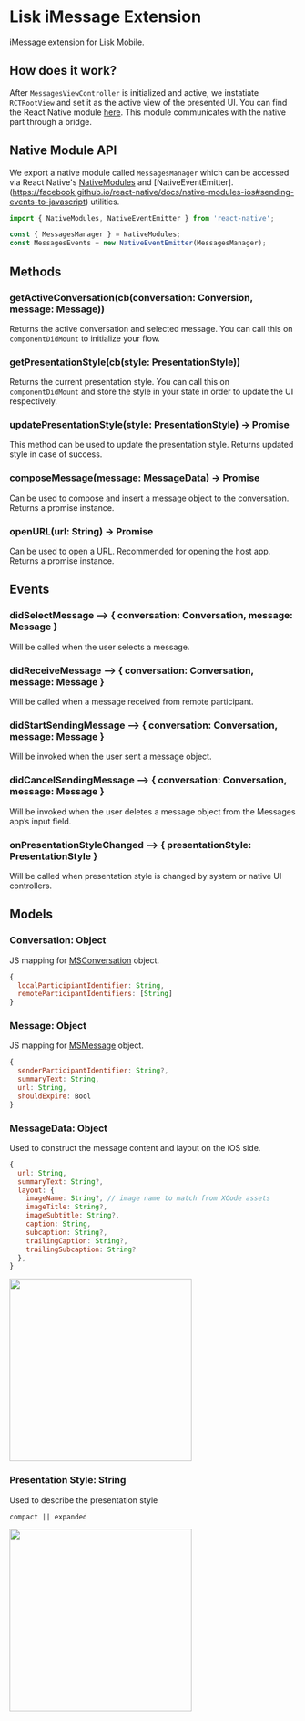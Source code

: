 # Lisk iMessage Extension

iMessage extension for Lisk Mobile.

## How does it work?
After `MessagesViewController` is initialized and active, we instatiate `RCTRootView` and set it as the active view of the presented UI. You can find the React Native module [here]('../../index.messages.js'). This module communicates with the native part through a bridge.

## Native Module API
We export a native module called `MessagesManager` which can be accessed via React Native's [NativeModules](https://facebook.github.io/react-native/docs/native-modules-ios) and [NativeEventEmitter].(https://facebook.github.io/react-native/docs/native-modules-ios#sending-events-to-javascript) utilities.

```jsx
import { NativeModules, NativeEventEmitter } from 'react-native';

const { MessagesManager } = NativeModules;
const MessagesEvents = new NativeEventEmitter(MessagesManager);
```

## Methods
### getActiveConversation(cb(conversation: Conversion, message: Message))
Returns the active conversation and selected message. You can call this on `componentDidMount` to initialize your flow.

### getPresentationStyle(cb(style: PresentationStyle))
Returns the current presentation style. You can call this on `componentDidMount` and store the style in your state in order to update the UI respectively.

### updatePresentationStyle(style: PresentationStyle) -> Promise
This method can be used to update the presentation style. Returns updated style in case of success.

### composeMessage(message: MessageData) -> Promise
Can be used to compose and insert a message object to the conversation. Returns a promise instance.

### openURL(url: String) -> Promise
Can be used to open a URL. Recommended for opening the host app. Returns a promise instance.

## Events
### didSelectMessage --> { conversation: Conversation, message: Message }
Will be called when the user selects a message.

### didReceiveMessage --> { conversation: Conversation, message: Message }
Will be called when a message received from remote participant.

### didStartSendingMessage --> { conversation: Conversation, message: Message }
Will be invoked when the user sent a message object.

### didCancelSendingMessage --> { conversation: Conversation, message: Message }
Will be invoked when the user deletes a message object from the Messages app’s input field.

### onPresentationStyleChanged --> { presentationStyle: PresentationStyle }
Will be called when presentation style is changed by system or native UI controllers.

## Models
### Conversation: Object
JS mapping for [MSConversation](https://developer.apple.com/documentation/messages/msconversation) object.

```js
{
  localParticipiantIdentifier: String,
  remoteParticipantIdentifiers: [String]
}
```

### Message: Object
JS mapping for [MSMessage](https://developer.apple.com/documentation/messages/msmessage) object.

```js
{
  senderParticipantIdentifier: String?,
  summaryText: String,
  url: String,
  shouldExpire: Bool
}
```

### MessageData: Object
Used to construct the message content and layout on the iOS side.

```js
{
  url: String,
  summaryText: String?,
  layout: {
    imageName: String?, // image name to match from XCode assets
    imageTitle: String?,
    imageSubtitle: String?,
    caption: String,
    subcaption: String?,
    trailingCaption: String?,
    trailingSubcaption: String?
  },
}
```

<img src="https://docs-assets.developer.apple.com/published/af521ba258/MSMessageTemplateLayout_2x_93d9e9b7-b99c-4def-a8e1-2df50a710a52.png" width="320" />

### Presentation Style: String
Used to describe the presentation style

```
compact || expanded
```

<img src="https://cdn-images-1.medium.com/max/1600/1*XFJVw_uy8iTH3voNToP26w.png" width="320" />
